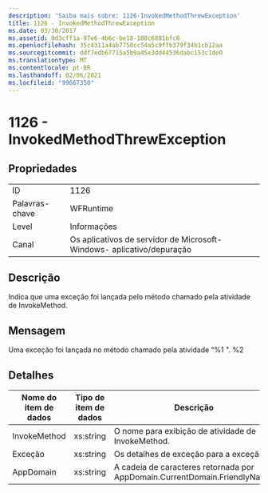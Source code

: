 ```yaml
---
description: 'Saiba mais sobre: 1126-InvokedMethodThrewException'
title: 1126 - InvokedMethodThrewException
ms.date: 03/30/2017
ms.assetid: 0d3cff1a-97e6-4b6c-be18-108c6881bfc0
ms.openlocfilehash: 35c4311a4ab7750cc54a5c9ffb379f34b1cb12aa
ms.sourcegitcommit: ddf7edb67715a5b9a45e3dd44536dabc153c1de0
ms.translationtype: MT
ms.contentlocale: pt-BR
ms.lasthandoff: 02/06/2021
ms.locfileid: "99667350"
---
```

# <a name="1126---invokedmethodthrewexception"></a>1126 - InvokedMethodThrewException

## <a name="properties"></a>Propriedades  
  
|||  
|-|-|  
|ID|1126|  
|Palavras-chave|WFRuntime|  
|Level|Informações|  
|Canal|Os aplicativos de servidor de Microsoft-Windows- aplicativo/depuração|  
  
## <a name="description"></a>Descrição  

 Indica que uma exceção foi lançada pelo método chamado pela atividade de InvokeMethod.  
  
## <a name="message"></a>Mensagem  

 Uma exceção foi lançada no método chamado pela atividade “%1 ". %2  
  
## <a name="details"></a>Detalhes  
  
|Nome do item de dados|Tipo de item de dados|Descrição|  
|--------------------|--------------------|-----------------|  
|InvokeMethod|xs:string|O nome para exibição de atividade de InvokeMethod.|  
|Exceção|xs:string|Os detalhes de exceção para a exceção|  
|AppDomain|xs:string|A cadeia de caracteres retornada por AppDomain.CurrentDomain.FriendlyName.|
